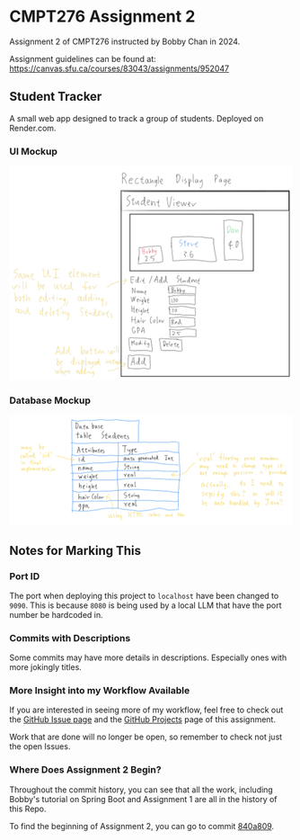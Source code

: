 # CMPT276 Assignment 2
Assignment 2 of CMPT276 instructed by Bobby Chan in 2024.

Assignment guidelines can be found at: <https://canvas.sfu.ca/courses/83043/assignments/952047>


## Student Tracker
A small web app designed to track a group of students. Deployed on Render.com.

### UI Mockup
![UI Mockup](<documentation/Screenshot 2024-02-12 185134.png>)

### Database Mockup
![Database Mockup](<documentation/Screenshot 2024-02-12 185121.png>)


## Notes for Marking This
### Port ID
The port when deploying this project to `localhost` have been changed to `9090`. This is because `8080` is being used by a local LLM that have the port number be hardcoded in.

### Commits with Descriptions
Some commits may have more details in descriptions. Especially ones with more jokingly titles.

### More Insight into my Workflow Available
If you are interested in seeing more of my workflow, feel free to check out the [GitHub Issue page](https://github.com/kzcheng/CMPT276-Assignment-2/issues) and the [GitHub Projects](https://github.com/users/kzcheng/projects/2) page of this assignment.

Work that are done will no longer be open, so remember to check not just the open Issues.

### Where Does Assignment 2 Begin?
Throughout the commit history, you can see that all the work, including Bobby's tutorial on Spring Boot and Assignment 1 are all in the history of this Repo.

To find the beginning of Assignment 2, you can go to commit [840a809](https://github.com/kzcheng/CMPT276-Assignment-2/commit/840a809136441366efe78a616364d2151480d8db).
